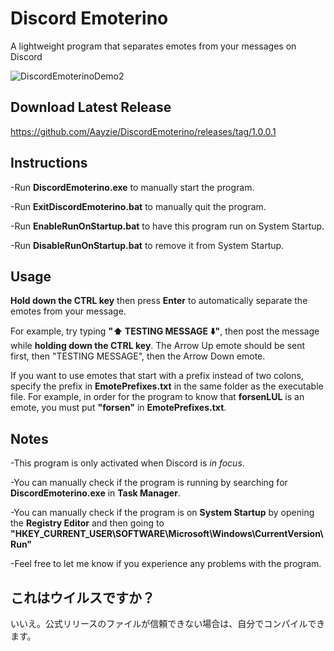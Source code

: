 # Discord Emoterino
A lightweight program that separates emotes from your messages on Discord

![DiscordEmoterinoDemo2](https://user-images.githubusercontent.com/16715946/115314822-90273b80-a1a8-11eb-93a1-fc3b6599b770.gif)

## Download Latest Release

https://github.com/Aayzie/DiscordEmoterino/releases/tag/1.0.0.1

## Instructions
-Run <b>DiscordEmoterino.exe</b> to manually start the program.

-Run <b>ExitDiscordEmoterino.bat</b> to manually quit the program.

-Run <b>EnableRunOnStartup.bat</b> to have this program run on System Startup.

-Run <b>DisableRunOnStartup.bat</b> to remove it from System Startup.

## Usage

<b>Hold down the CTRL key</b> then press <b>Enter</b> to automatically separate the emotes from your message.

For example, try typing <b>":arrow_up: TESTING MESSAGE :arrow_down:"</b>, then post the message while <b>holding down the CTRL key</b>.
The Arrow Up emote should be sent first, then "TESTING MESSAGE", then the Arrow Down emote.

If you want to use emotes that start with a prefix instead of two colons, specify the prefix in <b>EmotePrefixes.txt</b> in the same folder as the executable file.
For example, in order for the program to know that <b>forsenLUL</b> is an emote, you must put <b>"forsen"</b> in <b>EmotePrefixes.txt</b>.

## Notes

-This program is only activated when Discord is <i>in focus</i>.

-You can manually check if the program is running by searching for <b>DiscordEmoterino.exe</b> in <b>Task Manager</b>.

-You can manually check if the program is on <b>System Startup</b> by opening the <b>Registry Editor</b> and then going to <b>"HKEY_CURRENT_USER\SOFTWARE\Microsoft\Windows\CurrentVersion\Run"</b>

-Feel free to let me know if you experience any problems with the program.

## これはウイルスですか？

いいえ。公式リリースのファイルが信頼できない場合は、自分でコンパイルできます。

